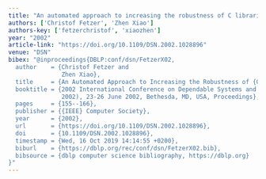 ```yaml
---
title: "An automated approach to increasing the robustness of C libraries"
authors: ['Christof Fetzer', 'Zhen Xiao']
authors-key: ['fetzerchristof', 'xiaozhen']
year: "2002"
article-link: "https://doi.org/10.1109/DSN.2002.1028896"
venue: "DSN"
bibex: "@inproceedings{DBLP:conf/dsn/FetzerX02,
  author    = {Christof Fetzer and
               Zhen Xiao},
  title     = {An Automated Approach to Increasing the Robustness of {C} Libraries},
  booktitle = {2002 International Conference on Dependable Systems and Networks {(DSN}
               2002), 23-26 June 2002, Bethesda, MD, USA, Proceedings},
  pages     = {155--166},
  publisher = {{IEEE} Computer Society},
  year      = {2002},
  url       = {https://doi.org/10.1109/DSN.2002.1028896},
  doi       = {10.1109/DSN.2002.1028896},
  timestamp = {Wed, 16 Oct 2019 14:14:55 +0200},
  biburl    = {https://dblp.org/rec/conf/dsn/FetzerX02.bib},
  bibsource = {dblp computer science bibliography, https://dblp.org}
}"
---
```

